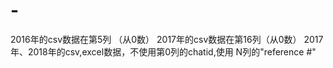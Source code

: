 # -


2016年的csv数据在第5列 （从0数）
2017年的csv数据在第16列（从0数）
2017年、2018年的csv,excel数据，不使用第0列的chatid,使用 N列的"reference #"

